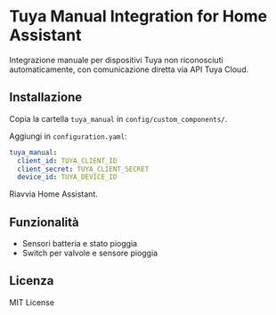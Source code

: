 # Tuya Manual Integration for Home Assistant

Integrazione manuale per dispositivi Tuya non riconosciuti automaticamente, con comunicazione diretta via API Tuya Cloud.

## Installazione

Copia la cartella `tuya_manual` in `config/custom_components/`.

Aggiungi in `configuration.yaml`:

```yaml
tuya_manual:
  client_id: TUYA_CLIENT_ID
  client_secret: TUYA_CLIENT_SECRET
  device_id: TUYA_DEVICE_ID
```

Riavvia Home Assistant.

## Funzionalità

- Sensori batteria e stato pioggia
- Switch per valvole e sensore pioggia

## Licenza

MIT License
